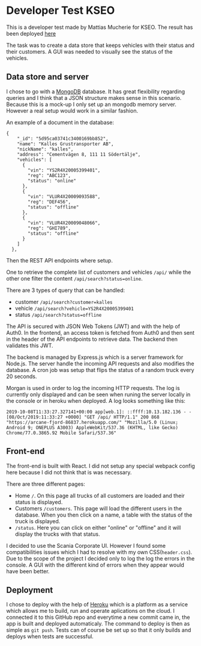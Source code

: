 # Developer Test KSEO

This is a developer test made by Mattias Mucherie for KSEO.
The result has been deployed [here](https://arcane-fjord-86837.herokuapp.com/)

The task was to create a data store that keeps vehicles with their status and their customers.
A GUI was needed to visually see the status of the vehicles.

## Data store and server

I chose to go with a [MongoDB](https://www.mongodb.com/what-is-mongodb) database.
It has great flexibility regarding queries and I think that a JSON structure makes sense in this scenario.
Because this is a mock-up I only set up an mongodb memory server.
However a real setup would work in a similar fashion.

An example of a document in the database:

```
{
    "_id": "5d95ca03741c3400169bb852",
    "name": "Kalles Grustransporter AB",
    "nickName": "kalles",
    "address": "Cementvägen 8, 111 11 Södertälje",
    "vehicles": [
      {
        "vin": "YS2R4X20005399401",
        "reg": "ABC123",
        "status": "online"
      },
      {
        "vin": "VLUR4X20009093588",
        "reg": "DEF456",
        "status": "offline"
      },
      {
        "vin": "VLUR4X20009048066",
        "reg": "GHI789",
        "status": "offline"
      }
    ]
  },
```

Then the REST API endpoints where setup.

One to retrieve the complete list of customers and vehicles `/api/` while the other one filter the content `/api/search?status=online`.

There are 3 types of query that can be handled:

- customer `/api/search?customer=kalles`
- vehicle `/api/search?vehicle=YS2R4X20005399401`
- status `/api/search?status=offline`

The API is secured with JSON Web Tokens (JWT) and with the help of Auth0. In the frontend, an access token is fetched from Auth0 and then sent in the header of the API endpoints to retrieve data. The backend then validates this JWT.

The backend is managed by Express.js which is a server framework for Node.js.
The server handle the incoming API requests and also modifies the database.
A cron job was setup that flips the status of a random truck every 20 seconds.

Morgan is used in order to log the incoming HTTP requests. The log is currently only displayed and can be seen when runing the server locally in the console or in heroku when deployed. A log looks something like this:

```
2019-10-08T11:33:27.327141+00:00 app[web.1]: ::ffff:10.13.182.136 - - [08/Oct/2019:11:33:27 +0000] "GET /api/ HTTP/1.1" 200 868 "https://arcane-fjord-86837.herokuapp.com/" "Mozilla/5.0 (Linux; Android 9; ONEPLUS A3003) AppleWebKit/537.36 (KHTML, like Gecko) Chrome/77.0.3865.92 Mobile Safari/537.36"
```

## Front-end

The front-end is built with React.
I did not setup any special webpack config here because I did not think that is was necessary.

There are three different pages:

- Home `/`. On this page all trucks of all customers are loaded and their status is displayed.
- Customers `/customers`. This page will load the different users in the database. When you then click on a name, a table with the status of the truck is displayed.
- `/status`. Here you can click on either "online" or "offline" and it will display the trucks with that status.

I decided to use the Scania Corporate UI. However I found some compatibilities issues which I had to resolve with my own CSS(`header.css`).
Due to the scope of the project I decided only to log the log the errors in the console. A GUI with the different kind of errors when they appear would have been better.

## Deployment

I chose to deploy with the help of [Heroku](http://www.heroku.com) which is a platform as a service which allows me to build, run and operate aplications on the cloud.
I connected it to this GitHub repo and everytime a new commit came in, the app is built and deployed automaticaly.
The command to deploy is then as simple as `git push`.
Tests can of course be set up so that it only builds and deploys when tests are successful.
